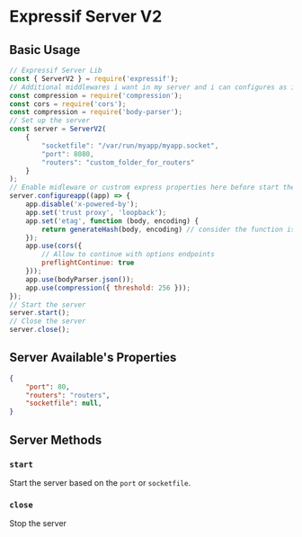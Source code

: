 # Expressif Server V2

## Basic Usage

```javascript
// Expressif Server Lib
const { ServerV2 } = require('expressif');
// Additional middlewares i want in my server and i can configures as i want
const compression = require('compression');
const cors = require('cors');
const compression = require('body-parser');
// Set up the server
const server = ServerV2(
	{
		"socketfile": "/var/run/myapp/myapp.socket",
		"port": 8080, 
		"routers": "custom_folder_for_routers"
	}
);
// Enable midleware or custrom express properties here before start the serer
server.configureapp((app) => {
	app.disable('x-powered-by');
	app.set('trust proxy', 'loopback');
	app.set('etag', function (body, encoding) {
		return generateHash(body, encoding) // consider the function is defined
	});
	app.use(cors({
		// Allow to continue with options endpoints
		preflightContinue: true
	}));
	app.use(bodyParser.json());
	app.use(compression({ threshold: 256 }));
});
// Start the server
server.start();
// Close the server
server.close();
```

## Server Available's Properties

```json
{
	"port": 80,
	"routers": "routers",
	"socketfile": null,
}
```

## Server Methods

### `start`

Start the server based on the `port` or `socketfile`.

### `close`

Stop the server
